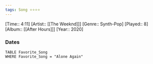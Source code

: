 ```yaml
---
tags: Song ⭐⭐⭐⭐ 
---
```

[Time:: 4:11]
[Artist:: [[The Weeknd]]]
[Genre:: Synth-Pop]
[Played:: 8]
[Album:: [[After Hours]]]
[Year:: 2020]
### Dates
````dataview
TABLE Favorite_Song
WHERE Favorite_Song = "Alone Again"
````